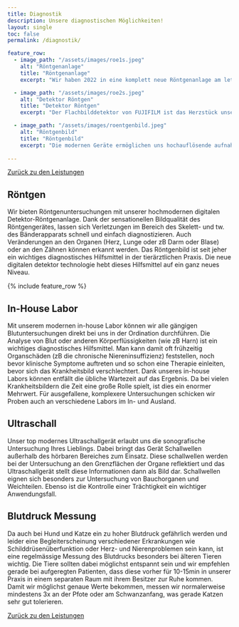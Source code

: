 ```yaml
---
title: Diagnostik
description: Unsere diagnostischen Möglichkeiten!
layout: single
toc: false
permalink: /diagnostik/

feature_row:
  - image_path: "/assets/images/roe1s.jpeg"
    alt: "Röntgenanlage"
    title: "Röntgenanlage"
    excerpt: "Wir haben 2022 in eine komplett neue Röntgenanlage am letzten Stand der Technik investiert. Das Hightech Gerät produziert erheblich bessere Bilder bei einer wesentlich verringerten Strahlendosis."

  - image_path: "/assets/images/roe2s.jpeg"
    alt: "Detektor Röntgen"
    title: "Detektor Röntgen"
    excerpt: "Der Flachbilddetektor von FUJIFILM ist das Herzstück unserer Röntgenanlage und macht den Unterschied in Hinblick auf die Bildqualität."

  - image_path: "/assets/images/roentgenbild.jpeg"
    alt: "Röntgenbild"
    title: "Röntgenbild"
    excerpt: "Die modernen Geräte ermöglichen uns hochauflösende aufnahmen bei kleinstmöglicher Strahlendosis. Die intelligente Software von FUJIFILM stellt zum Schluss noch die Bildparameter perfekt ein."
    
---
```


<i class="fa-solid fa-arrow-left-long"></i> [Zurück zu den Leistungen](/leistungen/)

## Röntgen

Wir bieten Röntgenuntersuchungen mit unserer hochmodernen digitalen Detektor-Röntgenanlage. Dank der sensationellen Bildqualität des Röntgengerätes, lassen sich Verletzungen im Bereich des Skelett- und tw. des Bänderapparats schnell und einfach diagnostizieren. Auch Veränderungen an den Organen (Herz, Lunge oder zB Darm oder Blase) oder an den Zähnen können erkannt werden. Das Röntgenbild ist seit jeher ein wichtiges diagnostisches Hilfsmittel in der tierärztlichen Praxis. Die neue digitalen detektor technologie hebt dieses Hilfsmittel auf ein ganz neues Niveau.

{% include feature_row %}

## In-House Labor

Mit unserem modernen in-house Labor können wir alle gängigen Blutuntersuchungen direkt bei uns in der Ordination durchführen. 
Die Analyse von Blut oder anderen Körperflüssigkeiten (wie zB Harn) ist ein wichtiges diagnostisches Hilfsmittel. Man kann damit oft frühzeitig Organschäden (zB die chronische Niereninsuffizienz) feststellen, noch bevor klinische Symptome auftreten und so schon eine Therapie einleiten, bevor sich das Krankheitsbild verschlechtert. 
Dank unseres in-house Labors können entfällt die übliche Wartezeit auf das Ergebnis. Da bei vielen Krankheitsbildern die Zeit eine große Rolle spielt, ist dies ein enormer Mehrwert. Für ausgefallene, komplexere Untersuchungen schicken wir Proben auch an verschiedene Labors im In- und Ausland.

## Ultraschall

Unser top modernes Ultraschallgerät erlaubt uns die sonografische Untersuchung Ihres Lieblings. Dabei bringt das Gerät Schallwellen außerhalb des hörbaren Bereiches zum Einsatz. Diese schallwellen werden bei der Untersuchung an den Grenzflächen der Organe reflektiert und das Ultraschallgerät stellt diese Informationen dann als Bild dar.
Schallwellen eignen sich besonders zur Untersuchung von Bauchorganen und Weichteilen. Ebenso ist die Kontrolle einer Trächtigkeit ein wichtiger Anwendungsfall.


## Blutdruck Messung

Da auch bei Hund und Katze ein zu hoher Blutdruck gefährlich werden und leider eine Begleiterscheinung verschiedener Erkrankungen wie Schilddrüsenüberfunktion oder Herz- und Nierenproblemen sein kann, ist eine regelmässige Messung des Blutdrucks besonders bei älteren Tieren wichtig.
Die Tiere sollten dabei möglichst entspannt sein und wir empfehlen gerade bei aufgeregten Patienten, dass diese vorher für 10-15min in unserer Praxis in einem separaten Raum mit ihrem Besitzer zur Ruhe kommen. Damit wir möglichst genaue Werte bekommen, messen wir normalerweise mindestens 3x an der Pfote oder am Schwanzanfang, was gerade Katzen sehr gut tolerieren.

<i class="fa-solid fa-arrow-left-long"></i> [Zurück zu den Leistungen](/leistungen/)